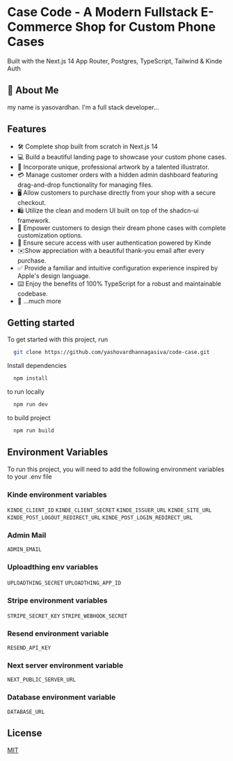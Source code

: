 # Case Code - A Modern Fullstack E-Commerce Shop for Custom Phone Cases

Built with the Next.js 14 App Router, Postgres, TypeScript, Tailwind & Kinde Auth

## 🚀 About Me
my name is yasovardhan.
I'm a full stack developer...

## Features

- 🛠️ Complete shop built from scratch in Next.js 14
- 💻 Build a beautiful landing page to showcase your custom phone cases.
- 🎨 Incorporate unique, professional artwork by a talented illustrator.
- 💳 Manage customer orders with a hidden admin dashboard featuring drag-and-drop functionality for managing files.
- 🖥️ Allow customers to purchase directly from your shop with a secure checkout.
- 🛍️ Utilize the clean and modern UI built on top of the shadcn-ui framework.
- 🛒 Empower customers to design their dream phone cases with complete customization options.
- 🔑 Ensure secure access with user authentication powered by Kinde
- ✉️Show appreciation with a beautiful thank-you email after every purchase.
- ✅ Provide a familiar and intuitive configuration experience inspired by Apple's design language.
- ⌨️ Enjoy the benefits of 100% TypeScript for a robust and maintainable codebase.
- 🎁 ...much more

## Getting started

To get started with this project, run

```bash
  git clone https://github.com/yashovardhannagasiva/code-case.git
```
Install dependencies

```bash
  npm install
```

to run locally

```bash
  npm run dev
  ```

to build project 

```bash
  npm run build
  ```

## Environment Variables

To run this project, you will need to add the following environment variables to your .env file

### Kinde environment variables

`KINDE_CLIENT_ID`
`KINDE_CLIENT_SECRET`
`KINDE_ISSUER_URL`
`KINDE_SITE_URL`
`KINDE_POST_LOGOUT_REDIRECT_URL`
`KINDE_POST_LOGIN_REDIRECT_URL`

### Admin Mail

`ADMIN_EMAIL`

### Uploadthing env variables
`UPLOADTHING_SECRET`
`UPLOADTHING_APP_ID`

### Stripe environment variables

`STRIPE_SECRET_KEY`
`STRIPE_WEBHOOK_SECRET`

### Resend environment variable

`RESEND_API_KEY`

### Next server environment variable

`NEXT_PUBLIC_SERVER_URL`


### Database environment variable

`DATABASE_URL`


## License

[MIT](https://choosealicense.com/licenses/mit/)

